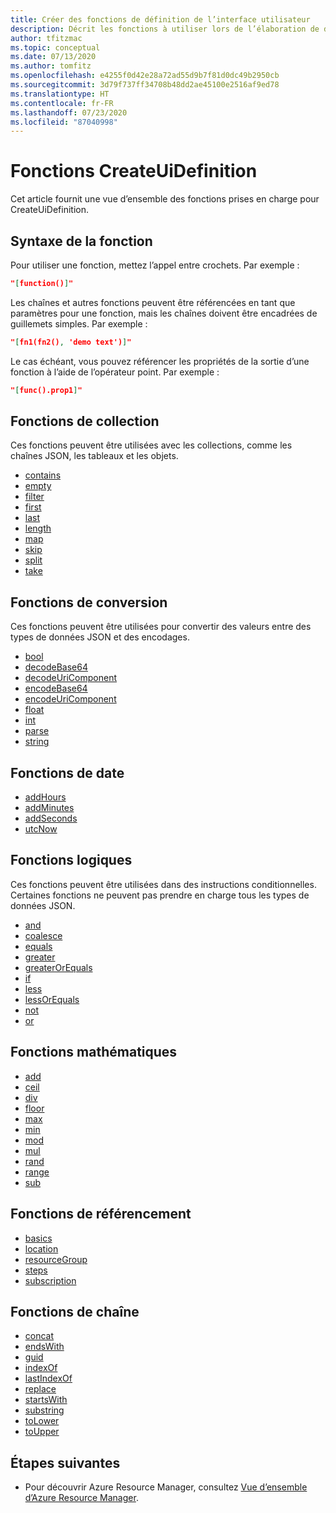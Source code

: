 ```yaml
---
title: Créer des fonctions de définition de l’interface utilisateur
description: Décrit les fonctions à utiliser lors de l’élaboration de définitions d’interface utilisateur pour les applications gérées Azure
author: tfitzmac
ms.topic: conceptual
ms.date: 07/13/2020
ms.author: tomfitz
ms.openlocfilehash: e4255f0d42e28a72ad55d9b7f81d0dc49b2950cb
ms.sourcegitcommit: 3d79f737ff34708b48dd2ae45100e2516af9ed78
ms.translationtype: HT
ms.contentlocale: fr-FR
ms.lasthandoff: 07/23/2020
ms.locfileid: "87040998"
---
```

# <a name="createuidefinition-functions"></a>Fonctions CreateUiDefinition

Cet article fournit une vue d’ensemble des fonctions prises en charge pour CreateUiDefinition.

## <a name="function-syntax"></a>Syntaxe de la fonction

Pour utiliser une fonction, mettez l’appel entre crochets. Par exemple :

```json
"[function()]"
```

Les chaînes et autres fonctions peuvent être référencées en tant que paramètres pour une fonction, mais les chaînes doivent être encadrées de guillemets simples. Par exemple :

```json
"[fn1(fn2(), 'demo text')]"
```

Le cas échéant, vous pouvez référencer les propriétés de la sortie d’une fonction à l’aide de l’opérateur point. Par exemple :

```json
"[func().prop1]"
```

## <a name="collection-functions"></a>Fonctions de collection

Ces fonctions peuvent être utilisées avec les collections, comme les chaînes JSON, les tableaux et les objets.

* [contains](create-ui-definition-collection-functions.md#contains)
* [empty](create-ui-definition-collection-functions.md#empty)
* [filter](create-ui-definition-collection-functions.md#filter)
* [first](create-ui-definition-collection-functions.md#first)
* [last](create-ui-definition-collection-functions.md#last)
* [length](create-ui-definition-collection-functions.md#length)
* [map](create-ui-definition-collection-functions.md#map)
* [skip](create-ui-definition-collection-functions.md#skip)
* [split](create-ui-definition-collection-functions.md#split)
* [take](create-ui-definition-collection-functions.md#take)

## <a name="conversion-functions"></a>Fonctions de conversion

Ces fonctions peuvent être utilisées pour convertir des valeurs entre des types de données JSON et des encodages.

* [bool](create-ui-definition-conversion-functions.md#bool)
* [decodeBase64](create-ui-definition-conversion-functions.md#decodebase64)
* [decodeUriComponent](create-ui-definition-conversion-functions.md#decodeuricomponent)
* [encodeBase64](create-ui-definition-conversion-functions.md#encodebase64)
* [encodeUriComponent](create-ui-definition-conversion-functions.md#encodeuricomponent)
* [float](create-ui-definition-conversion-functions.md#float)
* [int](create-ui-definition-conversion-functions.md#int)
* [parse](create-ui-definition-conversion-functions.md#parse)
* [string](create-ui-definition-conversion-functions.md#string)

## <a name="date-functions"></a>Fonctions de date

* [addHours](create-ui-definition-date-functions.md#addhours)
* [addMinutes](create-ui-definition-date-functions.md#addminutes)
* [addSeconds](create-ui-definition-date-functions.md#addseconds)
* [utcNow](create-ui-definition-date-functions.md#utcnow)

## <a name="logical-functions"></a>Fonctions logiques

Ces fonctions peuvent être utilisées dans des instructions conditionnelles. Certaines fonctions ne peuvent pas prendre en charge tous les types de données JSON.

* [and](create-ui-definition-logical-functions.md#and)
* [coalesce](create-ui-definition-logical-functions.md#coalesce)
* [equals](create-ui-definition-logical-functions.md#equals)
* [greater](create-ui-definition-logical-functions.md#greater)
* [greaterOrEquals](create-ui-definition-logical-functions.md#greaterorequals)
* [if](create-ui-definition-logical-functions.md#if)
* [less](create-ui-definition-logical-functions.md#less)
* [lessOrEquals](create-ui-definition-logical-functions.md#lessorequals)
* [not](create-ui-definition-logical-functions.md#not)
* [or](create-ui-definition-logical-functions.md#or)

## <a name="math-functions"></a>Fonctions mathématiques

* [add](create-ui-definition-math-functions.md#add)
* [ceil](create-ui-definition-math-functions.md#ceil)
* [div](create-ui-definition-math-functions.md#div)
* [floor](create-ui-definition-math-functions.md#floor)
* [max](create-ui-definition-math-functions.md#max)
* [min](create-ui-definition-math-functions.md#min)
* [mod](create-ui-definition-math-functions.md#mod)
* [mul](create-ui-definition-math-functions.md#mul)
* [rand](create-ui-definition-math-functions.md#rand)
* [range](create-ui-definition-math-functions.md#range)
* [sub](create-ui-definition-math-functions.md#sub)

## <a name="referencing-functions"></a>Fonctions de référencement

* [basics](create-ui-definition-referencing-functions.md#basics)
* [location](create-ui-definition-referencing-functions.md#location)
* [resourceGroup](create-ui-definition-referencing-functions.md#resourcegroup)
* [steps](create-ui-definition-referencing-functions.md#steps)
* [subscription](create-ui-definition-referencing-functions.md#subscription)

## <a name="string-functions"></a>Fonctions de chaîne

* [concat](create-ui-definition-string-functions.md#concat)
* [endsWith](create-ui-definition-string-functions.md#endswith)
* [guid](create-ui-definition-string-functions.md#guid)
* [indexOf](create-ui-definition-string-functions.md#indexof)
* [lastIndexOf](create-ui-definition-string-functions.md#lastindexof)
* [replace](create-ui-definition-string-functions.md#replace)
* [startsWith](create-ui-definition-string-functions.md#startswith)
* [substring](create-ui-definition-string-functions.md#substring)
* [toLower](create-ui-definition-string-functions.md#tolower)
* [toUpper](create-ui-definition-string-functions.md#toupper)

## <a name="next-steps"></a>Étapes suivantes

* Pour découvrir Azure Resource Manager, consultez [Vue d’ensemble d’Azure Resource Manager](../management/overview.md).
